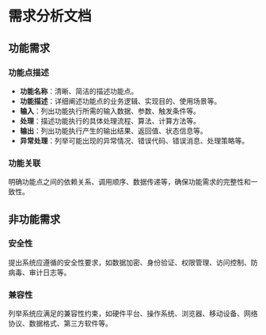 # **需求分析文档**

## **功能需求**

### **功能点描述**


- **功能名称**：清晰、简洁的描述功能点。
- **功能描述**：详细阐述功能点的业务逻辑、实现目的、使用场景等。
- **输入**：列出功能执行所需的输入数据、参数、触发条件等。
- **处理**：描述功能执行的具体处理流程、算法、计算方法等。
- **输出**：列出功能执行产生的输出结果、返回值、状态信息等。
- **异常处理**：列举可能出现的异常情况、错误代码、错误消息、处理策略等。

### **功能关联**

明确功能点之间的依赖关系、调用顺序、数据传递等，确保功能需求的完整性和一致性。

## **非功能需求**

### **安全性**

提出系统应遵循的安全性要求，如数据加密、身份验证、权限管理、访问控制、防病毒、审计日志等。

### **兼容性**

列举系统应满足的兼容性约束，如硬件平台、操作系统、浏览器、移动设备、网络协议、数据格式、第三方软件等。


